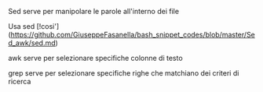 Sed serve per manipolare le parole all'interno dei file

Usa sed [!cosi'] (https://github.com/GiuseppeFasanella/bash_snippet_codes/blob/master/Sed_awk/sed.md)

awk serve per selezionare specifiche colonne di testo

grep serve per selezionare specifiche righe che matchiano dei criteri di ricerca
